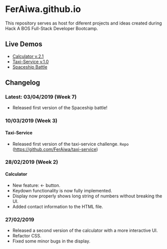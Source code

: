 # FerAiwa.github.io

This repository serves as host for diferent projects and ideas created during Hack A BOS Full-Stack Developer Bootcamp.

## Live Demos
* [Calculator v.2.1](http://feraiwa.github.io)
* [Taxi-Service v.1.0](http://feraiwa.github.io/taxi-service)
* [Spaceship Battle](https://feraiwa.github.io/spaceBattle)

## Changelog
### Latest: 03/04/2019 (Week 7)
* Released first version of the Spaceship battle!


 ### 10/03/2019 (Week 3)
 #### Taxi-Service
 * Released first version of the taxi-service challenge. 
`Repo` (https://github.com/FerAiwa/taxi-service)
 
 ### 28/02/2019 (Week 2)
 #### Calculator
 * New feature: ← button.
 * Keydown functionality is now fully implemented.
 * Display now properly shows long string of numbers without breaking the UI.
 * Added contact information to the HTML file.
 
 ### 27/02/2019
 * Released a second version of the calculator with a more interactive UI.
 * Refactor CSS.
 * Fixed some minor bugs in the display.
